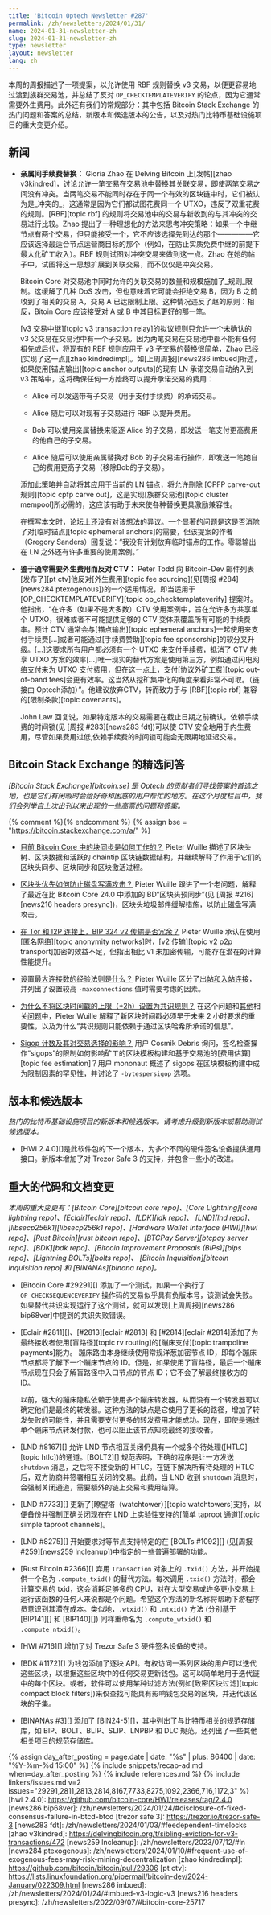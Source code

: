 ```yaml
---
title: 'Bitcoin Optech Newsletter #287'
permalink: /zh/newsletters/2024/01/31/
name: 2024-01-31-newsletter-zh
slug: 2024-01-31-newsletter-zh
type: newsletter
layout: newsletter
lang: zh
---
```

本周的周报描述了一项提案，以允许使用 RBF 规则替换 v3 交易，以便更容易地过渡到族群交易池，并总结了反对 `OP_CHECKTEMPLATEVERIFY` 的论点，因为它通常需要外生费用。此外还有我们的常规部分：其中包括 Bitcoin Stack Exchange 的热门问题和答案的总结，新版本和候选版本的公告，以及对热门比特币基础设施项目的重大变更介绍。

## 新闻

- **<!--kindred-replace-by-fee-->亲属间手续费替换：** Gloria Zhao 在 Delving Bitcoin 上[发帖][zhao v3kindred]，讨论允许一笔交易在交易池中替换其关联交易，即使两笔交易之间没有冲突。当两笔交易不能同时存在于同一个有效的区块链中时，它们被认为是_冲突的_，这通常是因为它们都试图花费同一个 UTXO，违反了双重花费的规则。[RBF][topic rbf] 的规则将交易池中的交易与新收到的与其冲突的交易进行比较。Zhao 提出了一种理想化的方法来思考冲突策略：如果一个中继节点有两个交易，但只能接受一个，它不应该选择先到达的那个—————它应该选择最适合节点运营商目标的那个（例如，在防止实质免费中继的前提下最大化矿工收入）。RBF 规则试图对冲突交易来做到这一点。Zhao 在她的帖子中，试图将这一思想扩展到关联交易，而不仅仅是冲突交易。

  Bitcoin Core 对交易池中同时允许的关联交易的数量和规模施加了_规则_限制。这缓解了几种 DoS 攻击，但也意味着它可能会拒绝交易 B，因为 B 之前收到了相关的交易 A，交易 A 已达限制上限。这种情况违反了赵的原则：相反，Bitoin Core 应该接受对 A 或 B 中其目标更好的那一笔。

  [v3 交易中继][topic v3 transaction relay]的拟议规则只允许一个未确认的 v3 父交易在交易池中有一个子交易。因为两笔交易在交易池中都不能有任何祖先或后代，将现有的 RBF 规则应用于 v3 子交易的替换很简单，Zhao 已经[实现了这一点][zhao kindredimpl]。如[上周周报][news286 imbued]所述，如果使用[锚点输出][topic anchor outputs]的现有 LN 承诺交易自动纳入到 v3 策略中，这将确保任何一方始终可以提升承诺交易的费用：

  - Alice 可以发送带有子交易（用于支付手续费）的承诺交易。

  - Alice 随后可以对现有子交易进行 RBF 以提升费用。

  - Bob 可以使用亲属替换来驱逐 Alice 的子交易，即发送一笔支付更高费用的他自己的子交易。

  - Alice 随后可以使用亲属替换对 Bob 的子交易进行操作，即发送一笔她自己的费用更高子交易（移除Bob的子交易）。

  添加此策略并自动将其应用于当前的 LN 锚点，将允许删除 [CPFP carve-out 规则][topic cpfp carve out]，这是实现[族群交易池][topic cluster mempool]所必需的，这应该有助于未来使各种替换更具激励兼容性。

  在撰写本文时，论坛上还没有对该想法的异议。一个显著的问题是这是否消除了对[临时锚点][topic ephemeral anchors]的需要，但该提案的作者（Gregory Sanders）回复说：“我没有计划放弃临时锚点的工作。零聪输出在 LN 之外还有许多重要的使用案例。”

- **<!--Opposition-to-CTV-based-on-commonly-requiring-exogenous-fees-->鉴于通常需要外生费用而反对 CTV：**
  Peter Todd 向 Bitcoin-Dev 邮件列表[发布了][pt ctv]他反对[外生费用][topic fee sourcing](见[周报 #284][news284 ptexogenous])的一个适用情况，即当适用于  [OP_CHECKTEMPLATEVERIFY][topic op_checktemplateverify] 提案时。他指出，“在许多（如果不是大多数）CTV 使用案例中，旨在允许多方共享单个 UTXO，很难或者不可能提供足够的 CTV 变体来覆盖所有可能的手续费率。预计 CTV 通常会与[锚点输出][topic ephemeral anchors]一起使用来支付手续费[...]或者可能通过[手续费赞助][topic fee sponsorship]的软分叉升级。[...]这要求所有用户都必须有一个 UTXO 来支付手续费，抵消了 CTV 共享 UTXO 方案的效率[...]唯一现实的替代方案是使用第三方，例如通过闪电网络支付来为 UTXO 支付费用，但在这一点上，支付[协议外矿工费][topic out-of-band fees]会更有效率。这当然从挖矿集中化的角度来看非常不可取。（链接由 Optech添加）”。他建议放弃CTV，转而致力于与 [RBF][topic rbf] 兼容的[限制条款][topic covenants]。

  John Law 回复说，如果特定版本的交易需要在截止日期之前确认，依赖手续费的时间锁(见 [周报 #283][news283 fdt])可以使 CTV 安全地用于内生费用，尽管如果费用过低,依赖手续费的时间锁可能会无限期地延迟交易。

## Bitcoin Stack Exchange 的精选问答

*[Bitcoin Stack Exchange][bitcoin.se] 是 Optech 的贡献者们寻找答案的首选之地，也是它们有闲暇时会给好奇和困惑的用户帮忙的地方。在这个月度栏目中，我们会列举自上次出刊以来出现的一些高票的问题和答案。*

{% comment %}<!-- https://bitcoin.stackexchange.com/search?tab=votes&q=created%3a1m..%20is%3aa
nswer -->{% endcomment %}
{% assign bse = "https://bitcoin.stackexchange.com/a/" %}

- [<!--how-does-block-synchronization-work-in-bitcoin-core-today-->目前 Bitcoin Core 中的块同步是如何工作的？]({{bse}}121292)
  Pieter Wuille 描述了区块头树、区块数据和活跃的 chaintip 区块链数据结构，并继续解释了作用于它们的区块头同步、区块同步和区块激活过程。

- [<!--how-does-headers-first-prevent-disk-fill-attack-->区块头优先如何防止磁盘写满攻击？]({{bse}}76018)
  Pieter Wuille 跟进了一个老问题，解释了最近在比 Bitcoin Core 24.0 中添加的IBD“区块头预同步”(见 [周报 #216][news216 headers presync])，区块头垃圾邮件缓解措施，以防止磁盘写满攻击。

- [<!--is-bip324-v2transport-redundant-on-tor-and-i2p-connections-->在 Tor 和 I2P 连接上，BIP 324 v2 传输是否冗余？]({{bse}}121360)
  Pieter Wuille 承认在使用[匿名网络][topic anonymity networks]时，[v2 传输][topic v2 p2p transport]加密的效益不足，但指出相比 v1 未加密传输，可能存在潜在的计算性能提升。

- [<!--what-s-a-rule-of-thumb-for-setting-the-maximum-number-of-connections-->设置最大连接数的经验法则是什么？]({{bse}}121088)
  Pieter Wuille 区分了[出站和入站连接]({{bse}}121015)，并列出了设置较高 `-maxconnections` 值时需要考虑的因素。

- [<!--why-isn-t-the-upper-bound-2h-on-the-block-timestamp-set-as-a-consensus-rule-->为什么不将区块时间戳的上限（+2h）设置为共识规则？]({{bse}}121248)
  在这个问题和[其他]({{bse}}121247)相关[问题]({{bse}}121253)中，Pieter Wuille 解释了新区块时间戳必须早于未来 2 小时要求的重要性，以及为什么“共识规则只能依赖于通过区块哈希所承诺的信息”。

- [<!--sigop-count-and-its-influence-on-transaction-selection-->Sigop 计数及其对交易选择的影响？]({{bse}}121355)
  用户 Cosmik Debris 询问，签名检查操作“sigops”的限制如何影响矿工的区块模板构建和基于交易池的[费用估算][topic fee estimation]？用户 mononaut 概述了 sigops 在区块模板构建中成为限制因素的罕见性，并讨论了 `-bytespersigop` 选项。

## 版本和候选版本

*热门的比特币基础设施项目的新版本和候选版本。请考虑升级到新版本或帮助测试候选版本。*

- [HWI 2.4.0][]是此软件包的下一个版本，为多个不同的硬件签名设备提供通用接口。新版本增加了对 Trezor Safe 3 的支持，并包含一些小的改进。

## 重大的代码和文档变更

_本周的重大变更有：[Bitcoin Core][bitcoin core repo]、[Core
Lightning][core lightning repo]、[Eclair][eclair repo]、[LDK][ldk repo]、
[LND][lnd repo]、[libsecp256k1][libsecp256k1 repo]、[Hardware Wallet
Interface (HWI)][hwi repo]、[Rust Bitcoin][rust bitcoin repo]、[BTCPay
Server][btcpay server repo]、[BDK][bdk repo]、[Bitcoin Improvement
Proposals (BIPs)][bips repo]、[Lightning BOLTs][bolts repo]、
[Bitcoin Inquisition][bitcoin inquisition repo] 和 [BINANAs][binana
repo]。_

- [Bitcoin Core #29291][] 添加了一个测试，如果一个执行了 `OP_CHECKSEQUENCEVERIFY` 操作码的交易似乎具有负版本号，该测试会失败。如果替代共识实现运行了这个测试，就可以发现[上周周报][news286 bip68ver]中提到的共识失败错误。

- [Eclair #2811][]、[#2813][eclair #2813] 和 [#2814][eclair #2814]添加了为最终接收者使用[盲路径][topic rv routing]的[蹦床支付][topic trampoline payments]能力。
  蹦床路由本身继续使用常规洋葱加密节点 ID，即每个蹦床节点都将了解下一个蹦床节点的 ID。但是，如果使用了盲路径，最后一个蹦床节点现在只会了解盲路径中入口节点的节点 ID；它不会了解最终接收方的 ID。

  以前，强大的蹦床隐私依赖于使用多个蹦床转发器，从而没有一个转发器可以确定他们是最终的转发器。这种方法的缺点是它使用了更长的路径，增加了转发失败的可能性，并且需要支付更多的转发费用才能成功。现在，即使是通过单个蹦床节点转发付款，也可以阻止该节点知晓最终的接收者。

- [LND #8167][] 允许 LND 节点相互关闭仍具有一个或多个待处理([HTLC][topic htlc])的通道。[BOLT2][] 规范表明，正确的程序是让一方发送 `shutdown` 消息，之后将不接受新的 HTLC。在链下解决所有待处理的 HTLC 后，双方协商并签署相互关闭的交易。此前，当 LND 收到 `shutdown` 消息时，会强制关闭通道，需要额外的链上交易和费用结算。

- [LND #7733][] 更新了[瞭望塔（watchtower）][topic watchtowers]支持，以便备份并强制正确关闭现在在 LND 上实验性支持的[简单 taproot 通道][topic simple taproot channels]。

- [LND #8275][] 开始要求对等节点支持特定的在 [BOLTs #1092][] (见[周报 #259][news259 lncleanup])中指定的一些普遍部署的功能。

- [Rust Bitcoin #2366][] 弃用 `Transaction` 对象上的 `.txid()` 方法，并开始提供一个名为 `.compute_txid()` 的替代方法。每次调用 `.txid()` 方法时，都会计算交易的 txid，这会消耗足够多的 CPU，对在大型交易或许多更小交易上运行该函数的任何人来说都是个问题。希望这个方法的新名称将帮助下游程序员意识到其潜在成本。类似地，`.wtxid()` 和 `.ntxid()` 方法 (分别基于 [BIP141][] 和 [BIP140][]) 同样重命名为 `.compute_wtxid()` 和 `.compute_ntxid()`。

- [HWI #716][] 增加了对 Trezor Safe 3 硬件签名设备的支持。

- [BDK #1172][] 为钱包添加了逐块 API。有权访问一系列区块的用户可以迭代这些区块，以根据这些区块中的任何交易更新钱包。这可以简单地用于迭代链中的每个区块。或者，软件可以使用某种过滤方法(例如[致密区块过滤][topic compact block filters])来仅查找可能具有影响钱包交易的区块，并迭代该区块的子集。

- [BINANAs #3][] 添加了 [BIN24-5][]，其中列出了与比特币相关的规范存储库，如 BIP、BOLT、BLIP、SLIP、LNPBP 和 DLC 规范。还列出了一些其他相关项目的规范存储库。

{% assign day_after_posting = page.date | date: "%s" | plus: 86400 | date: "%Y-%m-%d 15:00" %}
{% include snippets/recap-ad.md when=day_after_posting %}
{% include references.md %}
{% include linkers/issues.md v=2 issues="29291,2811,2813,2814,8167,7733,8275,1092,2366,716,1172,3" %}
[hwi 2.4.0]: https://github.com/bitcoin-core/HWI/releases/tag/2.4.0
[news286 bip68ver]: /zh/newsletters/2024/01/24/#disclosure-of-fixed-consensus-failure-in-btcd-btcd
[trezor safe 3]: https://trezor.io/trezor-safe-3
[news283 fdt]: /zh/newsletters/2024/01/03/#feedependent-timelocks
[zhao v3kindred]: https://delvingbitcoin.org/t/sibling-eviction-for-v3-transactions/472
[news259 lncleanup]: /zh/newsletters/2023/07/12/#ln
[news284 ptexogenous]: /zh/newsletters/2024/01/10/#frequent-use-of-exogenous-fees-may-risk-mining-decentralization
[zhao kindredimpl]: https://github.com/bitcoin/bitcoin/pull/29306
[pt ctv]: https://lists.linuxfoundation.org/pipermail/bitcoin-dev/2024-January/022309.html
[news286 imbued]: /zh/newsletters/2024/01/24/#imbued-v3-logic-v3
[news216 headers presync]: /zh/newsletters/2022/09/07/#bitcoin-core-25717
